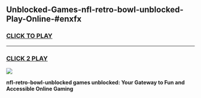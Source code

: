 
## Unblocked-Games-nfl-retro-bowl-unblocked-Play-Online-#enxfx
<h3>
<a href="https://premium.freeplayer.one?title=nfl-retro-bowl-unblocked&ref=24F">CLICK TO PLAY</a></h3>
<hr>

<h3>
<a href="https://premium.freeplayer.one?title=nfl-retro-bowl-unblocked&ref=24F">CLICK 2 PLAY</a>
  
</h3>

<a href="https://premium.freeplayer.one?title=nfl-retro-bowl-unblocked&ref=24F/"><img src="https://clearcache.store/games.png"></a>


**nfl-retro-bowl-unblocked games unblocked: Your Gateway to Fun and Accessible Online Gaming**
